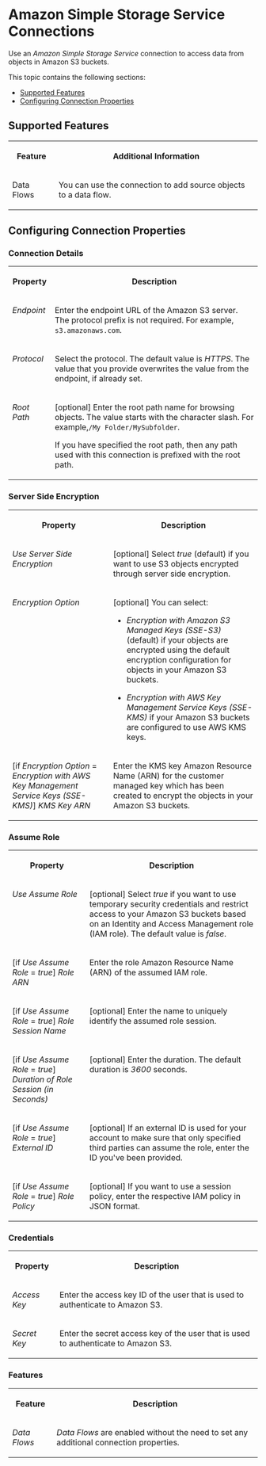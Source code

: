 <!-- loioa7b660a0a4ef4a4fbee57b44f5b2147d -->

# Amazon Simple Storage Service Connections

Use an *Amazon Simple Storage Service* connection to access data from objects in Amazon S3 buckets. 



This topic contains the following sections:

-   [Supported Features](amazon-simple-storage-service-connections-a7b660a.md#loioa7b660a0a4ef4a4fbee57b44f5b2147d__S3_usage)
-   [Configuring Connection Properties](amazon-simple-storage-service-connections-a7b660a.md#loioa7b660a0a4ef4a4fbee57b44f5b2147d__connection_properties)



<a name="loioa7b660a0a4ef4a4fbee57b44f5b2147d__S3_usage"/>

## Supported Features


<table>
<tr>
<th valign="top">

Feature



</th>
<th valign="top">

Additional Information



</th>
</tr>
<tr>
<td valign="top">

Data Flows



</td>
<td valign="top">

You can use the connection to add source objects to a data flow.



</td>
</tr>
</table>



<a name="loioa7b660a0a4ef4a4fbee57b44f5b2147d__connection_properties"/>

## Configuring Connection Properties



### Connection Details


<table>
<tr>
<th valign="top">

Property



</th>
<th valign="top">

Description



</th>
</tr>
<tr>
<td valign="top">

 *Endpoint* 



</td>
<td valign="top">

 Enter the endpoint URL of the Amazon S3 server. The protocol prefix is not required. For example, `s3.amazonaws.com`. 



</td>
</tr>
<tr>
<td valign="top">

 *Protocol* 



</td>
<td valign="top">

 Select the protocol. The default value is *HTTPS*. The value that you provide overwrites the value from the endpoint, if already set. 



</td>
</tr>
<tr>
<td valign="top">

 *Root Path* 



</td>
<td valign="top">

 \[optional\] Enter the root path name for browsing objects. The value starts with the character slash. For example,`/My Folder/MySubfolder`. 

If you have specified the root path, then any path used with this connection is prefixed with the root path.



</td>
</tr>
</table>



### Server Side Encryption


<table>
<tr>
<th valign="top">

Property



</th>
<th valign="top">

Description



</th>
</tr>
<tr>
<td valign="top">

 *Use Server Side Encryption* 



</td>
<td valign="top">

 \[optional\] Select *true* \(default\) if you want to use S3 objects encrypted through server side encryption. 



</td>
</tr>
<tr>
<td valign="top">

 *Encryption Option* 



</td>
<td valign="top">

 \[optional\] You can select: 

-   *Encryption with Amazon S3 Managed Keys \(SSE-S3\)* \(default\) if your objects are encrypted using the default encryption configuration for objects in your Amazon S3 buckets.

-   *Encryption with AWS Key Management Service Keys \(SSE-KMS\)* if your Amazon S3 buckets are configured to use AWS KMS keys.




</td>
</tr>
<tr>
<td valign="top">

\[if *Encryption Option* = *Encryption with AWS Key Management Service Keys \(SSE-KMS\)*\] *KMS Key ARN* 



</td>
<td valign="top">

 Enter the KMS key Amazon Resource Name \(ARN\) for the customer managed key which has been created to encrypt the objects in your Amazon S3 buckets. 



</td>
</tr>
</table>



### Assume Role


<table>
<tr>
<th valign="top">

Property



</th>
<th valign="top">

Description



</th>
</tr>
<tr>
<td valign="top">

 *Use Assume Role* 



</td>
<td valign="top">

 \[optional\] Select *true* if you want to use temporary security credentials and restrict access to your Amazon S3 buckets based on an Identity and Access Management role \(IAM role\). The default value is *false*. 



</td>
</tr>
<tr>
<td valign="top">

 \[if *Use Assume Role* = *true*\] *Role ARN* 



</td>
<td valign="top">

 Enter the role Amazon Resource Name \(ARN\) of the assumed IAM role. 



</td>
</tr>
<tr>
<td valign="top">

\[if *Use Assume Role* = *true*\] *Role Session Name* 



</td>
<td valign="top">

 \[optional\] Enter the name to uniquely identify the assumed role session. 



</td>
</tr>
<tr>
<td valign="top">

\[if *Use Assume Role* = *true*\] *Duration of Role Session \(in Seconds\)* 



</td>
<td valign="top">

\[optional\] Enter the duration. The default duration is *3600* seconds.



</td>
</tr>
<tr>
<td valign="top">

\[if *Use Assume Role* = *true*\] *External ID* 



</td>
<td valign="top">

\[optional\] If an external ID is used for your account to make sure that only specified third parties can assume the role, enter the ID you've been provided.



</td>
</tr>
<tr>
<td valign="top">

\[if *Use Assume Role* = *true*\] *Role Policy* 



</td>
<td valign="top">

\[optional\] If you want to use a session policy, enter the respective IAM policy in JSON format.



</td>
</tr>
</table>



### Credentials


<table>
<tr>
<th valign="top">

Property



</th>
<th valign="top">

Description



</th>
</tr>
<tr>
<td valign="top">

 *Access Key* 



</td>
<td valign="top">

 Enter the access key ID of the user that is used to authenticate to Amazon S3. 



</td>
</tr>
<tr>
<td valign="top">

 *Secret Key* 



</td>
<td valign="top">

 Enter the secret access key of the user that is used to authenticate to Amazon S3. 



</td>
</tr>
</table>



### Features


<table>
<tr>
<th valign="top">

Feature



</th>
<th valign="top">

Description



</th>
</tr>
<tr>
<td valign="top">

*Data Flows*



</td>
<td valign="top">

 *Data Flows* are enabled without the need to set any additional connection properties. 



</td>
</tr>
</table>

